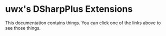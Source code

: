 # uwx's DSharpPlus Extensions

This documentation contains things. You can click one of the links above to see those things.